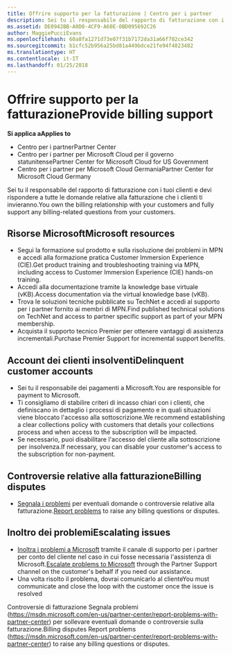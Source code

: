 ```yaml
---
title: Offrire supporto per la fatturazione | Centro per i partner
description: Sei tu il responsabile del rapporto di fatturazione con i tuoi clienti e devi rispondere a tutte le domande relative alla fatturazione che i clienti ti invieranno.
ms.assetid: DE0942BB-A0D0-4CF9-A60E-0BD095692C26
author: MaggiePucciEvans
ms.openlocfilehash: 60a8fa1271d73e07f31b7172da31a66f702ce342
ms.sourcegitcommit: b1cfc52b956a25bd81a449bdce21fe94f4823482
ms.translationtype: HT
ms.contentlocale: it-IT
ms.lasthandoff: 01/25/2018
---
```

# <a name="provide-billing-support"></a><span data-ttu-id="12182-103">Offrire supporto per la fatturazione</span><span class="sxs-lookup"><span data-stu-id="12182-103">Provide billing support</span></span>

**<span data-ttu-id="12182-104">Si applica a</span><span class="sxs-lookup"><span data-stu-id="12182-104">Applies to</span></span>**

-  <span data-ttu-id="12182-105">Centro per i partner</span><span class="sxs-lookup"><span data-stu-id="12182-105">Partner Center</span></span>
-  <span data-ttu-id="12182-106">Centro per i partner per Microsoft Cloud per il governo statunitense</span><span class="sxs-lookup"><span data-stu-id="12182-106">Partner Center for Microsoft Cloud for US Government</span></span>
-  <span data-ttu-id="12182-107">Centro per i partner per Microsoft Cloud Germania</span><span class="sxs-lookup"><span data-stu-id="12182-107">Partner Center for Microsoft Cloud Germany</span></span>

<span data-ttu-id="12182-108">Sei tu il responsabile del rapporto di fatturazione con i tuoi clienti e devi rispondere a tutte le domande relative alla fatturazione che i clienti ti invieranno.</span><span class="sxs-lookup"><span data-stu-id="12182-108">You own the billing relationship with your customers and fully support any billing-related questions from your customers.</span></span>

## <a href="" id="microsoftresources"></a><span data-ttu-id="12182-109">Risorse Microsoft</span><span class="sxs-lookup"><span data-stu-id="12182-109">Microsoft resources</span></span>


-   <span data-ttu-id="12182-110">Segui la formazione sul prodotto e sulla risoluzione dei problemi in MPN e accedi alla formazione pratica Customer Immersion Experience (CIE).</span><span class="sxs-lookup"><span data-stu-id="12182-110">Get product training and troubleshooting training via MPN, including access to Customer Immersion Experience (CIE) hands-on training.</span></span>
-   <span data-ttu-id="12182-111">Accedi alla documentazione tramite la knowledge base virtuale (vKB).</span><span class="sxs-lookup"><span data-stu-id="12182-111">Access documentation via the virtual knowledge base (vKB).</span></span>
-   <span data-ttu-id="12182-112">Trova le soluzioni tecniche pubblicate su TechNet e accedi al supporto per i partner fornito ai membri di MPN.</span><span class="sxs-lookup"><span data-stu-id="12182-112">Find published technical solutions on TechNet and access to partner specific support as part of your MPN membership.</span></span>
-   <span data-ttu-id="12182-113">Acquista il supporto tecnico Premier per ottenere vantaggi di assistenza incrementali.</span><span class="sxs-lookup"><span data-stu-id="12182-113">Purchase Premier Support for incremental support benefits.</span></span>

## <a href="" id="delinquentcustomeraccounts"></a><span data-ttu-id="12182-114">Account dei clienti insolventi</span><span class="sxs-lookup"><span data-stu-id="12182-114">Delinquent customer accounts</span></span>


-   <span data-ttu-id="12182-115">Sei tu il responsabile dei pagamenti a Microsoft.</span><span class="sxs-lookup"><span data-stu-id="12182-115">You are responsible for payment to Microsoft.</span></span>
-   <span data-ttu-id="12182-116">Ti consigliamo di stabilire criteri di incasso chiari con i clienti, che definiscano in dettaglio i processi di pagamento e in quali situazioni viene bloccato l'accesso alla sottoscrizione.</span><span class="sxs-lookup"><span data-stu-id="12182-116">We recommend establishing a clear collections policy with customers that details your collections process and when access to the subscription will be impacted.</span></span>
-   <span data-ttu-id="12182-117">Se necessario, puoi disabilitare l'accesso del cliente alla sottoscrizione per insolvenza.</span><span class="sxs-lookup"><span data-stu-id="12182-117">If necessary, you can disable your customer's access to the subscription for non-payment.</span></span>

## <a href="" id="billingdisputes"></a><span data-ttu-id="12182-118">Controversie relative alla fatturazione</span><span class="sxs-lookup"><span data-stu-id="12182-118">Billing disputes</span></span>


-   <span data-ttu-id="12182-119">[Segnala i problemi](report-problems-with-partner-center.md) per eventuali domande o controversie relative alla fatturazione.</span><span class="sxs-lookup"><span data-stu-id="12182-119">[Report problems](report-problems-with-partner-center.md) to raise any billing questions or disputes.</span></span>

## <a href="" id="escalatingissues"></a><span data-ttu-id="12182-120">Inoltro dei problemi</span><span class="sxs-lookup"><span data-stu-id="12182-120">Escalating issues</span></span>


-   <span data-ttu-id="12182-121">[Inoltra i problemi a Microsoft](escalate-problems-to-microsoft.md) tramite il canale di supporto per i partner per conto del cliente nel caso in cui fosse necessaria l'assistenza di Microsoft.</span><span class="sxs-lookup"><span data-stu-id="12182-121">[Escalate problems to Microsoft](escalate-problems-to-microsoft.md) through the Partner Support channel on the customer's behalf if you need our assistance.</span></span>
-   <span data-ttu-id="12182-122">Una volta risolto il problema, dovrai comunicarlo al cliente</span><span class="sxs-lookup"><span data-stu-id="12182-122">You must communicate and close the loop with the customer once the issue is resolved</span></span> 

 
<span data-ttu-id="12182-123">Controversie di fatturazione Segnala problemi (https://msdn.microsoft.com/en-us/partner-center/report-problems-with-partner-center) per sollevare eventuali domande o controversie sulla fatturazione.</span><span class="sxs-lookup"><span data-stu-id="12182-123">Billing disputes Report problems (https://msdn.microsoft.com/en-us/partner-center/report-problems-with-partner-center) to raise any billing questions or disputes.</span></span>


